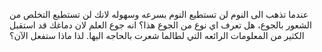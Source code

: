عندما تذهب الى النوم لن تستطيع النوم بسرعه وسهوله لانك لن تستطيع التخلص من الشعور بالجوع، هل تعرف اي نوع من الجوع هذا؟ 
انه جوع العلم لان دماغك قد استقبل الكثير من المعلومات الرائعه التي لطالما شعرت بالحاجه اليها.
لذا ماذا ستفعل الآن؟
